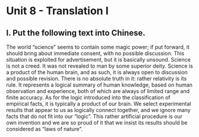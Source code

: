 # Unit 8 - Translation I

## I. Put the following text into Chinese.

The world “science” seems to contain some magic power; if put forward, it should bring about immediate consent, with no possible discussion. This situation is exploited for advertisement, but it is basically unsound. Science is not a creed. It was not revealed to man by some superior deity. Science is a product of the human brain, and as such, it is always open to discussion and possible revision. There is no absolute truth in it: rather relativity is its rule. It represents a logical summary of human knowledge, based on human observation and experience, both of which are always of limited range and finite accuracy. As for the logic introduced into the classification of empirical facts, it is typically a product of our brain. We select experimental results that appear to us as logically connect together, and we ignore many facts that do not fit into our “logic”. This rather artificial procedure is our own invention and we are so proud of it that we insist its results should be considered as “laws of nature”.